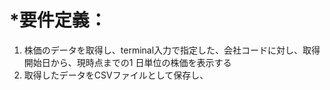 # *要件定義：  
1. 株価のデータを取得し、terminal入力で指定した、会社コードに対し、取得開始日から、現時点までの1 日単位の株価を表示する
2. 取得したデータをCSVファイルとして保存し、
